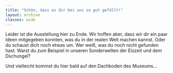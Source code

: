 ```yaml
---
title: "Schön, dass es dir bei uns so gut gefällt!"
layout: archive
classes: wide
---
```


Leider ist die Ausstellung hier zu Ende. Wir hoffen aber, dass wir dir ein paar Ideen mitgegeben konnten, was du in der realen Welt machen kannst. Oder du schaust dich noch etwas um. Wer weiß, was du noch nicht gefunden hast. Warst du zum Beispiel in unseren Sonderwelten der Eiszeit und dem Dschungel?

Und vielleicht kommst du hier bald auf den Dachboden des Museums...
